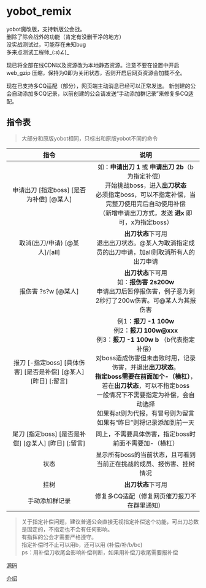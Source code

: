 # yobot_remix

yobot魔改版，支持新版公会战。<br>
删除了除会战外的功能（肯定有没删干净的地方）<br>
没实战测试过，可能存在未知bug<br>
多来点测试工程师\_(:з)∠)_<br>

现已将全部在线CDN以及资源改为本地静态资源。注意不要在设置中开启 web_gzip 压缩，保持为0即为关闭状态，否则开启后网页资源会加载不全。

现在已支持多CQ适配（部分），网页端主动消息已经可以正常发送。
新创建的公会自动添加多CQ记录，以前创建的公会请发送“手动添加群记录”来修复多CQ适配。

## 指令表
> 大部分和原版yobot相同，只标出和原版yobot不同的命令

|       指令        |                             说明                             |
| :---------------: | :----------------------------------------------------------: |
|申请出刀 [指定boss] [是否为补偿] [@某人]|如：**申请出刀 1** 或 **申请出刀 2b**（b为指定补偿）<br>开始挑战boss，进入**出刀状态**<br>必须指定boss，可以不指定补偿，当完整刀使用完后自动使用补偿<br>（新增申请出刀方式，发送 **进x** 即可，x为指定boss）|
|取消(出刀/申请) [@某人]/[all]|**出刀状态**下可用<br>退出出刀状态。@某人为取消指定成员的出刀申请，加all则取消所有人的出刀申请|
|报伤害 ?s?w [@某人]|**出刀状态**下可用<br>如：**报伤害 2s200w**<br>申请出刀后暂停报伤害，例子意为剩2秒打了200w伤害。可@某人为其报伤害|
|报刀 [-指定boss] [具体伤害] [是否是补偿] [@某人] [昨日] [:留言]|例1：**报刀 -1 100w** <br> 例2：**报刀 100w@xxx** <br> 例3：**报刀 -1 100w b** （b代表指定补偿）<br>对boss造成伤害但未击败时用，记录伤害，并退出**出刀状态**。<br>**指定boss需要在前面加个-（横杠）**，若在**出刀状态**，可以不指定boss<br>一般情况下不需要指定为补偿，会自动选择<br>如果有at则为代报，有冒号则为留言<br>如果有“昨日”则将记录添加到前一天|
|尾刀 [指定boss] [是否是补偿] [@某人] [昨日] [:留言]|同上，不需要具体伤害，指定boss时前面不需要加-（横杠）|
|状态|显示所有boss的当前状态，且可看到当前正在挑战的成员、报伤害、挂树情况|
|挂树|**出刀状态**下可用|
|手动添加群记录|修复多CQ适配（修复网页催刀报刀不在群里通知）|
> 关于指定补偿问题，建议普通公会直接无视指定补偿这个功能，可出刀总数是固定的，不指定也不会有任何影响。<br>
> 有指挥的公会才需要严格遵守。<br>
> 指定补偿时不止可以用b，还可以用 (补偿/补/b/bc)<br>
> ps：用补偿刀收尾会影响补偿判断，如果用补偿刀收尾需要报补偿

[源码](./src/client)

[介绍](https://yobot.win)
